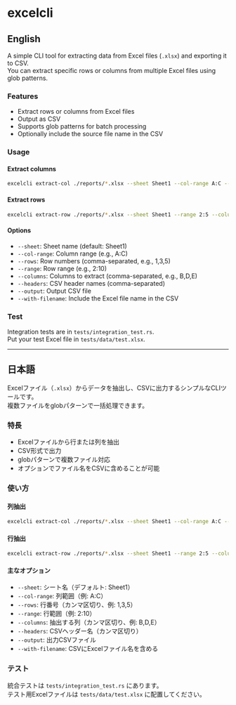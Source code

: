 # excelcli

## English

A simple CLI tool for extracting data from Excel files (`.xlsx`) and exporting it to CSV.  
You can extract specific rows or columns from multiple Excel files using glob patterns.

### Features

- Extract rows or columns from Excel files
- Output as CSV
- Supports glob patterns for batch processing
- Optionally include the source file name in the CSV

### Usage

#### Extract columns

```sh
excelcli extract-col ./reports/*.xlsx --sheet Sheet1 --col-range A:C --rows 1,2,3 --headers "Name,Sales,Dept" --output output.csv --with-filename
```

#### Extract rows

```sh
excelcli extract-row ./reports/*.xlsx --sheet Sheet1 --range 2:5 --columns B,D,E --headers "Name,Sales,Dept" --output output.csv --with-filename
```

#### Options

- `--sheet`: Sheet name (default: Sheet1)
- `--col-range`: Column range (e.g., A:C)
- `--rows`: Row numbers (comma-separated, e.g., 1,3,5)
- `--range`: Row range (e.g., 2:10)
- `--columns`: Columns to extract (comma-separated, e.g., B,D,E)
- `--headers`: CSV header names (comma-separated)
- `--output`: Output CSV file
- `--with-filename`: Include the Excel file name in the CSV

### Test

Integration tests are in `tests/integration_test.rs`.  
Put your test Excel file in `tests/data/test.xlsx`.

---

## 日本語

Excelファイル（`.xlsx`）からデータを抽出し、CSVに出力するシンプルなCLIツールです。  
複数ファイルをglobパターンで一括処理できます。

### 特長

- Excelファイルから行または列を抽出
- CSV形式で出力
- globパターンで複数ファイル対応
- オプションでファイル名をCSVに含めることが可能

### 使い方

#### 列抽出

```sh
excelcli extract-col ./reports/*.xlsx --sheet Sheet1 --col-range A:C --rows 1,2,3 --headers "名前,売上,部署" --output output.csv --with-filename
```

#### 行抽出

```sh
excelcli extract-row ./reports/*.xlsx --sheet Sheet1 --range 2:5 --columns B,D,E --headers "名前,売上,部署" --output output.csv --with-filename
```

#### 主なオプション

- `--sheet`: シート名（デフォルト: Sheet1）
- `--col-range`: 列範囲（例: A:C）
- `--rows`: 行番号（カンマ区切り、例: 1,3,5）
- `--range`: 行範囲（例: 2:10）
- `--columns`: 抽出する列（カンマ区切り、例: B,D,E）
- `--headers`: CSVヘッダー名（カンマ区切り）
- `--output`: 出力CSVファイル
- `--with-filename`: CSVにExcelファイル名を含める

### テスト

統合テストは `tests/integration_test.rs` にあります。  
テスト用Excelファイルは `tests/data/test.xlsx` に配置してください。